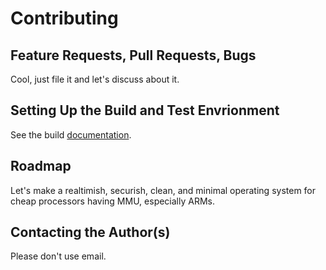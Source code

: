 Contributing
============

Feature Requests, Pull Requests, Bugs
-------------------------------------

Cool, just file it and let's discuss about it.

Setting Up the Build and Test Envrionment
-----------------------------------------

See the build [documentation](/doc/build.md).

Roadmap
-------

Let's make a realtimish, securish, clean, and minimal operating system for
cheap processors having MMU, especially ARMs.

Contacting the Author(s)
------------------------

Please don't use email.
